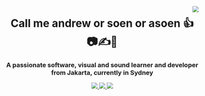 <img align="right" src="https://visitor-badge.laobi.icu/badge?page_id=Soenyoeknoe
.Soenyoeknoe
" />

<h1 align="center">Call me andrew or soen or asoen 👍📷✍️📖</h1>
<h3 align="center">A passionate software, visual and sound learner and developer from Jakarta, currently in Sydney </h3>

 
<div align="center"> 
  <a href="mailto:soenandrew@gmail.com">
    <img src="https://img.shields.io/badge/Gmail-333333?style=for-the-badge&logo=gmail&logoColor=red" />
  </a>
  <a href="https://linkedin.com/in/andrew-soen" target="_blank">
    <img src="https://img.shields.io/badge/LinkedIn-0077B5?style=for-the-badge&logo=linkedin&logoColor=white" target="_blank" />
  </a>
  <a href="https://andrewsoen.com" target="_blank">
     <img src="https://img.shields.io/badge/Portfolio-FF5722?style=for-the-badge&logo=todoist&logoColor=white" target="_blank" /> <!-- sqlite, safari, google-chrome are other good icon options -->
  </a>
</div>


